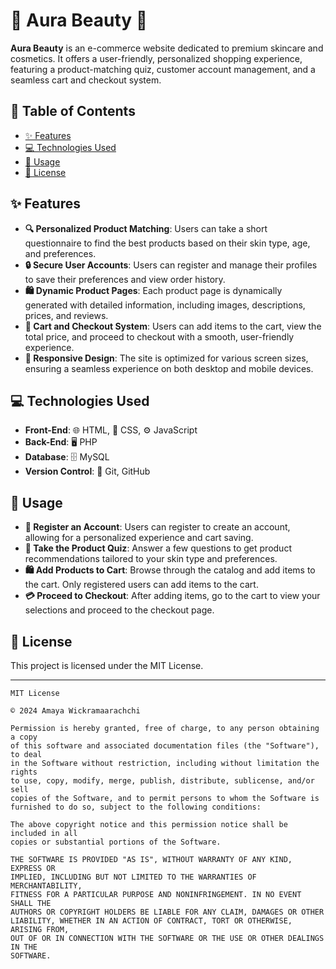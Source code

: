 # 🌸 Aura Beauty 🌸

**Aura Beauty** is an e-commerce website dedicated to premium skincare and cosmetics. It offers a user-friendly, personalized shopping experience, featuring a product-matching quiz, customer account management, and a seamless cart and checkout system.

## 📑 Table of Contents

- [✨ Features](#features)
- [💻 Technologies Used](#technologies-used)
- [📖 Usage](#usage)
- [📜 License](#license)

## ✨ Features

- **🔍 Personalized Product Matching**: Users can take a short questionnaire to find the best products based on their skin type, age, and preferences.
- **🔒 Secure User Accounts**: Users can register and manage their profiles to save their preferences and view order history.
- **🛍️ Dynamic Product Pages**: Each product page is dynamically generated with detailed information, including images, descriptions, prices, and reviews.
- **🛒 Cart and Checkout System**: Users can add items to the cart, view the total price, and proceed to checkout with a smooth, user-friendly experience.
- **📱 Responsive Design**: The site is optimized for various screen sizes, ensuring a seamless experience on both desktop and mobile devices.

## 💻 Technologies Used

- **Front-End**: 🌐 HTML, 🎨 CSS, ⚙️ JavaScript
- **Back-End**: 🖥️ PHP
- **Database**: 🗄️ MySQL
- **Version Control**: 📝 Git, GitHub

## 📖 Usage

- **📝 Register an Account**: Users can register to create an account, allowing for a personalized experience and cart saving.
- **🎯 Take the Product Quiz**: Answer a few questions to get product recommendations tailored to your skin type and preferences.
- **🛍️ Add Products to Cart**: Browse through the catalog and add items to the cart. Only registered users can add items to the cart.
- **💳 Proceed to Checkout**: After adding items, go to the cart to view your selections and proceed to the checkout page.

## 📜 License

This project is licensed under the MIT License.

---

```plaintext
MIT License

© 2024 Amaya Wickramaarachchi

Permission is hereby granted, free of charge, to any person obtaining a copy
of this software and associated documentation files (the "Software"), to deal
in the Software without restriction, including without limitation the rights
to use, copy, modify, merge, publish, distribute, sublicense, and/or sell
copies of the Software, and to permit persons to whom the Software is
furnished to do so, subject to the following conditions:

The above copyright notice and this permission notice shall be included in all
copies or substantial portions of the Software.

THE SOFTWARE IS PROVIDED "AS IS", WITHOUT WARRANTY OF ANY KIND, EXPRESS OR
IMPLIED, INCLUDING BUT NOT LIMITED TO THE WARRANTIES OF MERCHANTABILITY,
FITNESS FOR A PARTICULAR PURPOSE AND NONINFRINGEMENT. IN NO EVENT SHALL THE
AUTHORS OR COPYRIGHT HOLDERS BE LIABLE FOR ANY CLAIM, DAMAGES OR OTHER
LIABILITY, WHETHER IN AN ACTION OF CONTRACT, TORT OR OTHERWISE, ARISING FROM,
OUT OF OR IN CONNECTION WITH THE SOFTWARE OR THE USE OR OTHER DEALINGS IN THE
SOFTWARE.
